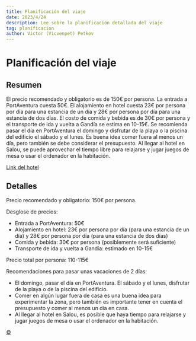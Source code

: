 ```yaml
---
title: Planificación del viaje
date: 2023/4/24
description: Lee sobre la planificación detallada del viaje
tag: planificacion
author: Victor (Vicvenpet) Petkov
---
```


# Planificación del viaje

## Resumen

El precio recomendado y obligatorio es de 150€ por persona. La entrada a PortAventura cuesta 50€. El alojamiento en hotel cuesta 23€ por persona por día para una estancia de un día y 28€ por persona por día para una estancia de dos días. El costo de comida y bebida es de 30€ por persona y el transporte de ida y vuelta a Gandía se estima en 10-15€. Se recomienda pasar el día en PortAventura el domingo y disfrutar de la playa o la piscina del edificio el sábado y el lunes. Es buena idea comer fuera al menos un día, pero también se debe considerar el presupuesto. Al llegar al hotel en Salou, se puede aprovechar el tiempo libre para relajarse y jugar juegos de mesa o usar el ordenador en la habitación.

[Link del hotel](https://www.booking.com/hotel/es/salou-apartamentos-4-you.es.html?aid=311090&label=hotel-92495-es-5jjTdOUVlwpLEdo9oRARWQS161726684054%3Apl%3Ata%3Ap1%3Ap2%3Aac%3Aap%3Aneg%3Afi%3Atikwd-1796246675%3Alp9049247%3Ali%3Adec%3Adm%3Appccp%3DUmFuZG9tSVYkc2RlIyh9YcGt_tphEo8pawEozW2KQ80&sid=9c749fb190aec188206f836c92044afb&all_sr_blocks=642071211_353184835_6_0_0&checkin=2023-06-17&checkout=2023-06-18&dest_id=-400284&dest_type=city&dist=0&group_adults=6&group_children=0&hapos=1&highlighted_blocks=642071211_353184835_6_0_0&hpos=1&matching_block_id=642071211_353184835_6_0_0&no_rooms=2&req_adults=6&req_children=0&room1=A%2CA%2CA&room2=A%2CA%2CA&sb_price_type=total&sr_order=popularity&sr_pri_blocks=642071211_353184835_6_0_0__13660&srepoch=1682351241&srpvid=b70e6f04db9501ee&type=total&ucfs=1&activeTab=main)

## Detalles

Precio recomendado y obligatorio: 150€ por persona.

Desglose de precios:

- Entrada a PortAventura: 50€
- Alojamiento en hotel: 23€ por persona por día (para una estancia de un día) y 28€ por persona por día (para una estancia de dos días)
- Comida y bebida: 30€ por persona (posiblemente será suficiente)
- Transporte de ida y vuelta a Gandía: estimado en 10-15€

Precio total por persona: 110-115€

Recomendaciones para pasar unas vacaciones de 2 días:

- El domingo, pasar el día en PortAventura. El sábado y el lunes, disfrutar de la playa o de la piscina del edificio.
- Comer en algún lugar fuera de casa es una buena idea para experimentar la zona, pero también es importante tener en cuenta el presupuesto y comer al menos un día en casa.
- Al llegar al hotel en Salou, es posible que haya tiempo para relajarse y jugar juegos de mesa o usar el ordenador en la habitación.

<a class="top-link hide" href="#copyright">©</a>
<a name="copyright"></a>
